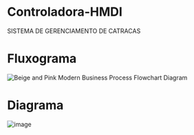# Controladora-HMDI
SISTEMA DE GERENCIAMENTO DE CATRACAS

# Fluxograma 

![Beige and Pink Modern Business Process Flowchart Diagram](https://github.com/user-attachments/assets/a74faa04-592b-495d-9062-50e425a2e71c)


# Diagrama 

![image](https://github.com/user-attachments/assets/d9277ec5-218f-46d1-be97-30b4ce4d8021)

